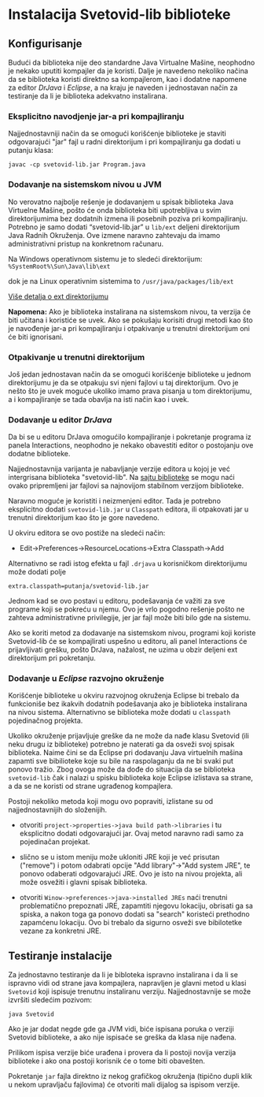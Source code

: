 # Instalacija Svetovid-lib biblioteke


## Konfigurisanje

Budući da biblioteka nije deo standardne Java Virtualne Mašine,
neophodno je nekako uputiti kompajler da je koristi. Dalje je navedeno
nekoliko načina da se biblioteka koristi direktno sa kompajlerom, kao
i dodatne napomene za editor *DrJava* i *Eclipse*, a na kraju je
naveden i jednostavan način za testiranje da li je biblioteka
adekvatno instalirana.


### Eksplicitno navodjenje jar-a pri kompajliranju

Najjednostavniji način da se omogući korišćenje biblioteke je staviti
odgovarajući "jar" fajl u radni direktorijum i pri kompajliranju ga
dodati u putanju klasa:

`javac -cp svetovid-lib.jar Program.java`


### Dodavanje na sistemskom nivou u JVM

No verovatno najbolje rešenje je dodavanjem u spisak biblioteka Java
Virtuelne Mašine, pošto će onda biblioteka biti upotrebljiva u svim
direktorijumima bez dodatnih izmena ili posebnih poziva pri
kompajliranju. Potrebno je samo dodati “svetovid-lib.jar” u `lib/ext`
deljeni direktorijum Java Radnih Okruženja. Ove izmene naravno
zahtevaju da imamo administrativni pristup na konkretnom računaru.

Na Windows operativnom sistemu je to sledeći direktorijum:
 `%SystemRoot%\Sun\Java\lib\ext`

dok je na Linux operativnim sistemima to
  `/usr/java/packages/lib/ext`

[Više detalja o ext direktorijumu](http://docs.oracle.com/javase/tutorial/ext/basics/install.html)

**Napomena:** Ako je biblioteka instalirana na sistemskom nivou, ta
verzija će biti učitana i koristiće se uvek. Ako se pokušaju korisiti
drugi metodi kao što je navođenje jar-a pri kompajliranju i
otpakivanje u trenutni direktorijum oni će biti ignorisani.


### Otpakivanje u trenutni direktorijum

Još jedan jednostavan način da se omogući korišćenje biblioteke u jednom
direktorijumu je da se otpakuju svi njeni fajlovi u taj direktorijum.
Ovo je nešto što je uvek moguće ukoliko imamo prava pisanja u tom
direktorijumu, a i kompajliranje se tada obavlja na isti način kao i uvek.


### Dodavanje u editor *DrJava*

Da bi se u editoru DrJava omogućilo kompajliranje i pokretanje
programa iz panela Interactions, neophodno je nekako obavestiti
editor o postojanju ove dodatne biblioteke.

Najjednostavnija varijanta je nabavljanje verzije editora u kojoj
je već intergrisana biblioteka "svetovid-lib". Na [sajtu biblioteke](http://svetovid.org/lib/)
se mogu naći ovako pripremljeni jar fajlovi sa najnovijom stabilnom
verzijom biblioteke.

Naravno moguće je koristiti i neizmenjeni editor. Tada je potrebno
eksplicitno dodati `svetovid-lib.jar` u `Classpath` editora, ili
otpakovati jar u trenutni direktorijum kao što je gore navedeno.

U okviru editora se ovo postiže na sledeći način:

 - Edit->Preferences->ResourceLocations->Extra Classpath->Add

Alternativno se radi istog efekta u fajl `.drjava` u korisničkom
direktorijumu može dodati polje

 ```
 extra.classpath=putanja/svetovid-lib.jar
 ```

Jednom kad se ovo postavi u editoru, podešavanja će važiti za sve
programe koji se pokreću u njemu. Ovo je vrlo pogodno rešenje pošto ne
zahteva administrativne privilegije, jer jar fajl može biti bilo gde
na sistemu.

Ako se koriti metod za dodavanje na sistemskom nivou, programi koji
koriste Svetovid-lib će se kompajlirati uspešno u editoru, ali panel
Interactions će prijavljivati grešku, pošto DrJava, nažalost, ne uzima u
obzir deljeni ext direktorijum pri pokretanju.


### Dodavanje u *Eclipse* razvojno okruženje

Korišćenje biblioteke u okviru razvojnog okruženja Eclipse bi trebalo
da funkcioniše bez ikakvih dodatnih podešavanja ako je biblioteka
instalirana na nivou sistema. Alternativno se biblioteka može dodati u
`classpath` pojedinačnog projekta.

Ukoliko okruženje prijavljuje greške da ne može da nađe klasu Svetovid
(ili neku drugu iz biblioteke) potrebno je naterati ga da osveži svoj
spisak biblioteka. Naime čini se da Eclipse pri dodavanju Java
virtuelnih mašina zapamti sve bibilioteke koje su bile na raspolaganju
da ne bi svaki put ponovo tražio. Zbog ovoga može da dođe do situacija
da se biblioteka `svetovid-lib` čak i nalazi u spisku biblioteka koje
Eclipse izlistava sa strane, a da se ne koristi od strane ugrađenog
kompajlera.

Postoji nekoliko metoda koji mogu ovo popraviti, izlistane su od
najjednostavnijih do složenijih.

- otvoriti `project->properties->java build path->libraries` i tu
eksplicitno dodati odgovarajući jar. Ovaj metod naravno radi samo
za pojedinačan projekat.

- slično se u istom meniju može ukloniti JRE koji je već prisutan
("remove") i potom odabrati opcije "Add library"->"Add system JRE", te
ponovo odaberati odgovarajući JRE. Ovo je isto na nivou projekta, ali
može osvežiti i glavni spisak biblioteka.

- otvoriti `Winow->preferences->java->installed JREs` naći trenutni
problematično prepoznati JRE, zapamtiti njegovu lokaciju, obrisati ga
sa spiska, a nakon toga ga ponovo dodati sa "search" koristeći
prethodno zapamćenu lokaciju. Ovo bi trebalo da sigurno osveži sve
bibilotetke vezane za konkretni JRE.

## Testiranje instalacije

Za jednostavno testiranje da li je bibloteka ispravno instalirana i da
li se ispravno vidi od strane java kompajlera, napravljen je glavni
metod u klasi `Svetovid` koji ispisuje trenutnu instaliranu verziju.
Najjednostavnije se može izvršiti sledećim pozivom:

`java Svetovid`

Ako je jar dodat negde gde ga JVM vidi, biće ispisana poruka o verziji
Svetovid biblioteke, a ako nije ispisaće se greška da klasa nije
nađena.

Prilikom ispisa verzije biće urađena i provera da li postoji novija verzija
biblioteke i ako ona postoji korisnik će o tome biti obavešten.

Pokretanje `jar` fajla direktno iz nekog grafičkog okruženja (tipično
dupli klik u nekom upravljaču fajlovima) će otvoriti mali dijalog sa
ispisom verzije.
